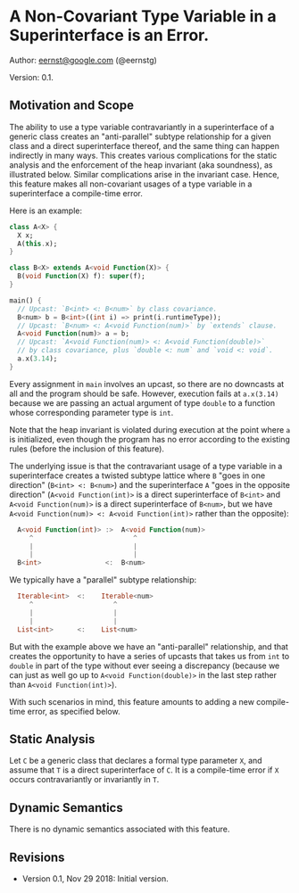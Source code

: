 # A Non-Covariant Type Variable in a Superinterface is an Error.

Author: eernst@google.com (@eernstg)

Version: 0.1.

## Motivation and Scope

The ability to use a type variable contravariantly in a superinterface of a
generic class creates an "anti-parallel" subtype relationship for a given
class and a direct superinterface thereof, and the same thing can happen
indirectly in many ways. This creates various complications for the static
analysis and the enforcement of the heap invariant (aka soundness), as
illustrated below. Similar complications arise in the invariant
case. Hence, this feature makes all non-covariant usages of a type variable
in a superinterface a compile-time error.

Here is an example:

```dart
class A<X> {
  X x;
  A(this.x);
}

class B<X> extends A<void Function(X)> {
  B(void Function(X) f): super(f);
}

main() {
  // Upcast: `B<int> <: B<num>` by class covariance.
  B<num> b = B<int>((int i) => print(i.runtimeType));
  // Upcast: `B<num> <: A<void Function(num)>` by `extends` clause.
  A<void Function(num)> a = b;
  // Upcast: `A<void Function(num)> <: A<void Function(double)>`
  // by class covariance, plus `double <: num` and `void <: void`.
  a.x(3.14);
}
```

Every assignment in `main` involves an upcast, so there are no downcasts at
all and the program should be safe. However, execution fails at `a.x(3.14)`
because we are passing an actual argument of type `double` to a function
whose corresponding parameter type is `int`.

Note that the heap invariant is violated during execution at the point
where `a` is initialized, even though the program has no error according
to the existing rules (before the inclusion of this feature).

The underlying issue is that the contravariant usage of a type variable in
a superinterface creates a twisted subtype lattice where `B` "goes in one
direction" (`B<int> <: B<num>`) and the superinterface `A` "goes in the
opposite direction" (`A<void Function(int)>` is a direct superinterface of
`B<int>` and `A<void Function(num)>` is a direct superinterface of
`B<num>`, but we have `A<void Function(num)> <: A<void Function(int)>`
rather than the opposite):

```dart
  A<void Function(int)> :>  A<void Function(num)>
     ^                         ^
     |                         |
     |                         |
  B<int>                <:  B<num>
```

We typically have a "parallel" subtype relationship:

```dart
  Iterable<int>  <:    Iterable<num>
     ^                    ^
     |                    |
     |                    |
  List<int>      <:    List<num>
```

But with the example above we have an "anti-parallel" relationship, and
that creates the opportunity to have a series of upcasts that takes us from
`int` to `double` in part of the type without ever seeing a discrepancy
(because we can just as well go up to `A<void Function(double)>` in the
last step rather than `A<void Function(int)>`).

With such scenarios in mind, this feature amounts to adding a new
compile-time error, as specified below.


## Static Analysis

Let `C` be a generic class that declares a formal type parameter `X`, and
assume that `T` is a direct superinterface of `C`. It is a compile-time
error if `X` occurs contravariantly or invariantly in `T`.


## Dynamic Semantics

There is no dynamic semantics associated with this feature.


## Revisions

*   Version 0.1, Nov 29 2018: Initial version.
